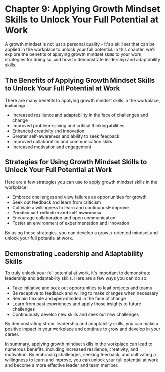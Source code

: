 Chapter 9: Applying Growth Mindset Skills to Unlock Your Full Potential at Work
===============================================================================

A growth mindset is not just a personal quality - it's a skill set that can be applied in the workplace to unlock your full potential. In this chapter, we'll explore the benefits of applying growth mindset skills to your work, strategies for doing so, and how to demonstrate leadership and adaptability skills.

The Benefits of Applying Growth Mindset Skills to Unlock Your Full Potential at Work
------------------------------------------------------------------------------------

There are many benefits to applying growth mindset skills in the workplace, including:

* Increased resilience and adaptability in the face of challenges and change
* Improved problem-solving and critical thinking abilities
* Enhanced creativity and innovation
* Greater self-awareness and ability to seek feedback
* Improved collaboration and communication skills
* Increased motivation and engagement

Strategies for Using Growth Mindset Skills to Unlock Your Full Potential at Work
--------------------------------------------------------------------------------

Here are a few strategies you can use to apply growth mindset skills in the workplace:

* Embrace challenges and view failures as opportunities for growth
* Seek out feedback and learn from criticism
* Cultivate a willingness to learn and continuously improve
* Practice self-reflection and self-awareness
* Encourage collaboration and open communication
* Foster an environment of experimentation and innovation

By using these strategies, you can develop a growth-oriented mindset and unlock your full potential at work.

Demonstrating Leadership and Adaptability Skills
------------------------------------------------

To truly unlock your full potential at work, it's important to demonstrate leadership and adaptability skills. Here are a few ways you can do so:

* Take initiative and seek out opportunities to lead projects and teams
* Be receptive to feedback and willing to make changes when necessary
* Remain flexible and open-minded in the face of change
* Learn from past experiences and apply those insights to future challenges
* Continuously develop new skills and seek out new challenges

By demonstrating strong leadership and adaptability skills, you can make a positive impact in your workplace and continue to grow and develop in your career.

In summary, applying growth mindset skills in the workplace can lead to numerous benefits, including increased resilience, creativity, and motivation. By embracing challenges, seeking feedback, and cultivating a willingness to learn and improve, you can unlock your full potential at work and become a more effective leader and team member.
